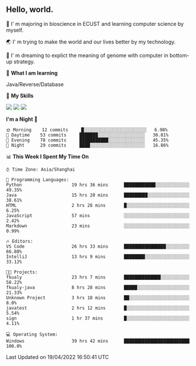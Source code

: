 ## Hello, world.

🏫 I' m majoring in bioscience in ECUST and learning computer science by myself.

🌏 I' m trying to make the world and our lives better by my technology.

🧬 I' m dreaming to explict the meaning of genome with computer in bottom-up strategy.

🔡 **What I am learning**

Java/Reverse/Database

🌟 **My Skills**

![](https://img.shields.io/badge/-Python-3e74a2?style=flat-square&logo=Python&logoColor=fff)
![](https://img.shields.io/badge/-Linux-000000?style=flat-square&logo=Linux&logoColor=fff)
![](https://img.shields.io/badge/-Docker-2496ED?style=flat-square&logo=Docker&logoColor=fff)

<!--START_SECTION:waka-->
**I'm a Night 🦉** 

```text
🌞 Morning    12 commits     █░░░░░░░░░░░░░░░░░░░░░░░░   6.98% 
🌆 Daytime    53 commits     ███████░░░░░░░░░░░░░░░░░░   30.81% 
🌃 Evening    78 commits     ███████████░░░░░░░░░░░░░░   45.35% 
🌙 Night      29 commits     ████░░░░░░░░░░░░░░░░░░░░░   16.86%

```


📊 **This Week I Spent My Time On** 

```text
⌚︎ Time Zone: Asia/Shanghai

💬 Programming Languages: 
Python                   19 hrs 36 mins      ████████████░░░░░░░░░░░░░   49.35% 
Java                     15 hrs 20 mins      █████████░░░░░░░░░░░░░░░░   38.61% 
HTML                     2 hrs 28 mins       █░░░░░░░░░░░░░░░░░░░░░░░░   6.25% 
JavaScript               57 mins             ░░░░░░░░░░░░░░░░░░░░░░░░░   2.42% 
Markdown                 23 mins             ░░░░░░░░░░░░░░░░░░░░░░░░░   0.99%

🔥 Editors: 
VS Code                  26 hrs 33 mins      ████████████████░░░░░░░░░   66.88% 
IntelliJ                 13 hrs 9 mins       ████████░░░░░░░░░░░░░░░░░   33.12%

🐱‍💻 Projects: 
fkualy                   23 hrs 7 mins       ██████████████░░░░░░░░░░░   58.22% 
fkualy-java              8 hrs 28 mins       █████░░░░░░░░░░░░░░░░░░░░   21.33% 
Unknown Project          3 hrs 10 mins       ██░░░░░░░░░░░░░░░░░░░░░░░   8.0% 
javatest                 2 hrs 12 mins       █░░░░░░░░░░░░░░░░░░░░░░░░   5.54% 
sign                     1 hr 37 mins        █░░░░░░░░░░░░░░░░░░░░░░░░   4.11%

💻 Operating System: 
Windows                  39 hrs 42 mins      █████████████████████████   100.0%

```


 Last Updated on 19/04/2022 16:50:41 UTC
<!--END_SECTION:waka-->


<!--
**Shigure19/Shigure19** is a ✨ _special_ ✨ repository because its `README.md` (this file) appears on your GitHub profile.

Here are some ideas to get you started:

- 🔭 I’m currently working on ...
- 🌱 I’m currently learning ...
- 👯 I’m looking to collaborate on ...
- 🤔 I’m looking for help with ...
- 💬 Ask me about ...
- 📫 How to reach me: ...
- 😄 Pronouns: ...
- ⚡ Fun fact: ...
-->
